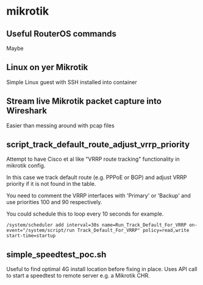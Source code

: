 # mikrotik


## Useful RouterOS commands

Maybe

## Linux on yer Mikrotik

Simple Linux guest with SSH installed into container

## Stream live Mikrotik packet capture into Wireshark

Easier than messing around with pcap files


## script_track_default_route_adjust_vrrp_priority

Attempt to have Cisco et al like "VRRP route tracking" functionality in mikrotik config. 

In this case we track default route (e.g. PPPoE or BGP) and adjust VRRP priority if it is not found in the table.

You need to comment the VRRP interfaces with 'Primary' or 'Backup' and use priorities 100 and 90 respectively.

You could schedule this to loop every 10 seconds for example.
```
/system/scheduler add interval=30s name=Run_Track_Default_For_VRRP on-event="/system/script/run Track_Default_For_VRRP" policy=read,write start-time=startup
```


## simple_speedtest_poc.sh

Useful to find optimal 4G install location before fixing in place. Uses API call to start a speedtest to remote server e.g. a Mikrotik CHR.



